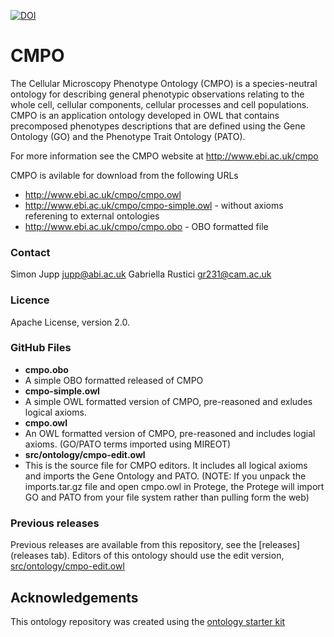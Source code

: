 [![DOI](https://zenodo.org/badge/13996/obophenotype/cmpo.svg)](https://zenodo.org/badge/latestdoi/13996/obophenotype/cmpo)

CMPO
====

The Cellular Microscopy Phenotype Ontology (CMPO) is a species-neutral ontology for describing general phenotypic observations relating to the whole cell, cellular components, cellular processes and cell populations. CMPO is an application ontology developed in OWL that contains precomposed phenotypes descriptions that are defined using the Gene Ontology (GO) and the Phenotype Trait Ontology (PATO).

For more information see the CMPO website at http://www.ebi.ac.uk/cmpo

CMPO is avilable for download from the following URLs  

* http://www.ebi.ac.uk/cmpo/cmpo.owl
* http://www.ebi.ac.uk/cmpo/cmpo-simple.owl - without axioms referening to external ontologies
* http://www.ebi.ac.uk/cmpo/cmpo.obo - OBO formatted file

### Contact ###

Simon Jupp <jupp@abi.ac.uk>
Gabriella Rustici <gr231@cam.ac.uk>

### Licence ###

Apache License, version 2.0. 

### GitHub Files ###

* __cmpo.obo__ 
 * A simple OBO formatted released of CMPO
* __cmpo-simple.owl__ 
 * A simple OWL formatted version of CMPO, pre-reasoned and exludes logical axioms. 
* __cmpo.owl__ 
 * An OWL formatted version of CMPO, pre-reasoned and includes logial axioms. (GO/PATO terms imported using MIREOT)
* __src/ontology/cmpo-edit.owl__ 
 * This is the source file for CMPO editors. It includes all logical axioms and imports the Gene Ontology and PATO. (NOTE: If you unpack the imports.tar.gz file and open cmpo.owl in Protege, the Protege will import GO and PATO from your file system rather than pulling form the web)

### Previous releases

Previous releases are available from this repository, see the [releases](releases tab).
Editors of this ontology should use the edit version, [src/ontology/cmpo-edit.owl](src/ontology/cmpo-edit.owl)

## Acknowledgements

This ontology repository was created using the [ontology starter kit](https://github.com/INCATools/ontology-starter-kit)
